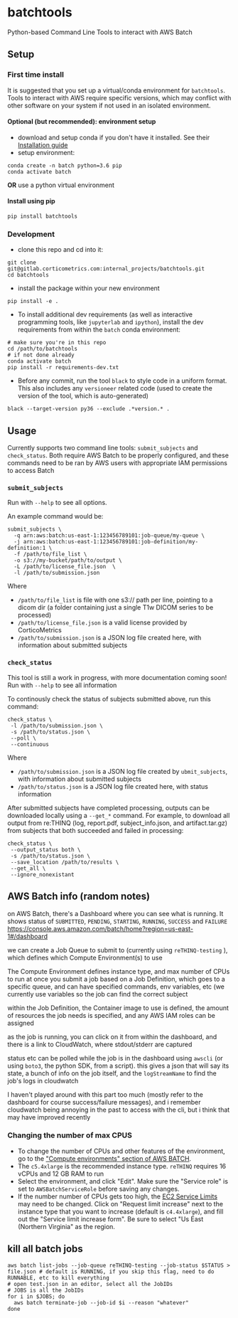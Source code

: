 # batchtools

Python-based Command Line Tools to interact with AWS Batch

## Setup
### First time install
It is suggested that you set up a virtual/conda environment for `batchtools`. 
Tools to interact with AWS require specific versions, which may conflict with other software on your system if not used in an isolated environment.
#### Optional (but recommended): environment setup

- download and setup conda if you don't have it installed. See their [Installation guide](https://conda.io/docs/user-guide/install/index.html)
- setup environment:
```
conda create -n batch python=3.6 pip
conda activate batch
```
**OR** use a python virtual environment
#### Install using pip
```
pip install batchtools
```

### Development
- clone this repo and cd into it:
```
git clone git@gitlab.corticometrics.com:internal_projects/batchtools.git
cd batchtools
```
- install the package within your new environment
```
pip install -e .
```
- To install additional dev requirements (as well as interactive programming tools, like `jupyterlab` and `ipython`), install the dev requirements from within the `batch` conda environment:
```
# make sure you're in this repo
cd /path/to/batchtools
# if not done already
conda activate batch
pip install -r requirements-dev.txt
```
- Before any commit, run the tool `black` to style code in a uniform format. This also includes any `versioneer` related code (used to create the version of the tool, which is auto-generated)
```
black --target-version py36 --exclude .*version.* .
```

## Usage
Currently supports two command line tools: `submit_subjects` and `check_status`. Both require AWS Batch to be properly configured, and these commands need to be ran by AWS users with appropriate IAM permissions to access Batch

### `submit_subjects`
Run with `--help` to see all options.

An example command would be:
```
submit_subjects \
  -q arn:aws:batch:us-east-1:123456789101:job-queue/my-queue \
  -j arn:aws:batch:us-east-1:123456789101:job-definition/my-definition:1 \
  -f /path/to/file_list \
  -o s3://my-bucket/path/to/output \
  -L /path/to/license_file.json  \
  -l /path/to/submission.json 
```
Where 
 - `/path/to/file_list` is  file with one s3:// path per line, pointing to a dicom dir (a folder containing just a single T1w DICOM series to be processed)
 - `/path/to/license_file.json` is a valid license provided by CorticoMetrics
 - `/path/to/submission.json` is a JSON log file created here, with information about submitted subjects

### `check_status`
This tool is still a work in progress, with more documentation coming soon! Run with `--help` to see all information

To continously check the status of subjects submitted above, run this command:
```
check_status \
 -l /path/to/submission.json \
 -s /path/to/status.json \
 --poll \
 --continuous
```
Where 
 - `/path/to/submission.json` is a JSON log file created by `ubmit_subjects`, with information about submitted subjects
 - `/path/to/status.json` is a JSON log file created here, with status information

After submitted subjects have completed processing, outputs can be downloaded locally using a `--get_*` command.
For example, to download all output from re:THINQ (log, report.pdf, subject_info.json, and artifact.tar.gz) from subjects that both succeeded and failed in processing:
```
check_status \
 --output_status both \
 -s /path/to/status.json \
 --save_location /path/to/results \
 --get_all \
 --ignore_nonexistant
```

## AWS Batch info (random notes)
on AWS Batch, there's a Dashboard where you can see what is running. It shows status of `SUBMITTED`, `PENDING`, `STARTING`, `RUNNING`, `SUCCESS` and `FAILURE`
https://console.aws.amazon.com/batch/home?region=us-east-1#/dashboard

we can create a Job Queue to submit to (currently using `reTHINQ-testing` ), which defines which Compute Environment(s) to use

The Compute Environment defines instance type, and max number of CPUs to run at once
you submit a job based on a Job Definition, which goes to a specific queue, and can have specified commands, env variables, etc (we currently use variables so the job can find the correct subject

within the Job Definition, the Container image to use is defined, the amount of resources the job needs is specified, and any AWS IAM roles can be assigned

as the job is running, you can click on it from within the dashboard, and there is a link to CloudWatch, where stdout/stderr are captured

status etc can be polled while the job is in the dashboard using `awscli` (or using `boto3`, the python SDK, from a script). this gives a json that will say its state,  a bunch of info on the job itself, and the `logStreamName` to find the job's logs in cloudwatch

I haven't played around with this part too much (mostly refer to the dashboard for course success/failure messages), and i remember cloudwatch being annoying in the past to access with the cli, but i think that may have improved recently

### Changing the number of max CPUS
- To change the number of CPUs and other features of the environment, go to the ["Compute environments" section of AWS BATCH](https://console.aws.amazon.com/batch/home?region=us-east-1#/compute-environments). 
- The `c5.4xlarge` is the recommended instance type. `reTHINQ` requires 16 vCPUs and 12 GB RAM to run
- Select the environment, and click "Edit". Make sure the "Service role" is set to `AWSBatchServiceRole` before saving any changes.
- If the number number of CPUs gets too high, the [EC2 Service Limits](https://console.aws.amazon.com/ec2/v2/home?region=us-east-1#Limits:) may need to be changed. Click on "Request limit increase" next to the instance type that you want to increase (default is `c4.4xlarge`), and fill out the "Service limit increase form". Be sure to select "Us East (Northern Virginia" as the region.


## kill all batch jobs
```
aws batch list-jobs --job-queue reTHINQ-testing --job-status $STATUS > file.json # default is RUNNING, if you skip this flag, need to do RUNNABLE, etc to kill everything
# open test.json in an editor, select all the JobIDs
# JOBS is all the JobIDs
for i in $JOBS; do
  aws batch terminate-job --job-id $i --reason "whatever"
done
```
